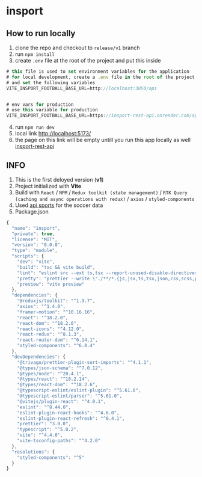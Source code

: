 # insport

## How to run locally
1. clone the repo and checkout to `release/v1` branch
2. run `npm install`
3. create `.env` file at the root of the project and put this inside
```typescript
# this file is used to set environment variables for the application
# for local development, create a .env file in the root of the project
# and set the following variables
VITE_INSPORT_FOOTBALL_BASE_URL=http://localhost:3050/api


# env vars for production
# use this variable for production
VITE_INSPORT_FOOTBALL_BASE_URL=https://insport-rest-api.onrender.com/api

```
4. run `npm run dev`
5. local link [http://localhost:5173/](http://localhost:5173/)
6. the page on this link will be empty untill you run this app locally as well [insport-rest-api](https://github.com/MerhanMustafov/insport-rest-api)


## INFO

1. This is the first deloyed version (**v1**)
2. Project initialized with **Vite**
3. Build with `React` / `NPM` / `Redux toolkit (state management)` / `RTK Query (caching and async operations with redux)` / `axios` / `styled-components`
4. Used [api sports](https://api-sports.io/) for the soccer data
5.  Package.json 
```typescript
{
  "name": "insport",
  "private": true,
  "license": "MIT",
  "version": "0.0.0",
  "type": "module",
  "scripts": {
    "dev": "vite",
    "build": "tsc && vite build",
    "lint": "eslint src --ext ts,tsx --report-unused-disable-directives --max-warnings 0",
    "pretty": "prettier --write \"./**/*.{js,jsx,ts,tsx,json,css,scss,prettierrc,html,eslintrc}\"",
    "preview": "vite preview"
  },
  "dependencies": {
    "@reduxjs/toolkit": "^1.9.7",
    "axios": "^1.4.0",
    "framer-motion": "^10.16.16",
    "react": "^18.2.0",
    "react-dom": "^18.2.0",
    "react-icons": "^4.12.0",
    "react-redux": "^8.1.3",
    "react-router-dom": "^6.14.1",
    "styled-components": "^6.0.4"
  },
  "devDependencies": {
    "@trivago/prettier-plugin-sort-imports": "^4.1.1",
    "@types/json-schema": "^7.0.12",
    "@types/node": "^20.4.1",
    "@types/react": "^18.2.14",
    "@types/react-dom": "^18.2.6",
    "@typescript-eslint/eslint-plugin": "^5.61.0",
    "@typescript-eslint/parser": "^5.61.0",
    "@vitejs/plugin-react": "^4.0.1",
    "eslint": "^8.44.0",
    "eslint-plugin-react-hooks": "^4.6.0",
    "eslint-plugin-react-refresh": "^0.4.1",
    "prettier": "3.0.0",
    "typescript": "^5.0.2",
    "vite": "^4.4.0",
    "vite-tsconfig-paths": "^4.2.0"
  },
  "resolutions": {
    "styled-components": "^5"
  }
}

```

